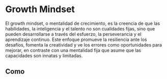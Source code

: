 # Growth Mindset
El growth mindset, o mentalidad de crecimiento, es la creencia de que las habilidades, la inteligencia y el talento no son cualidades fijas, sino que pueden desarrollarse a través del esfuerzo, la perseverancia y el aprendizaje continuo. Este enfoque promueve la resiliencia ante los desafíos, fomenta la creatividad y ve los errores como oportunidades para mejorar, en contraste con una mentalidad fija que asume que las capacidades son innatas y limitadas.
## Como 
